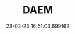 ---
date: 23-02-23 16:51:03.699162
excerpt: DIMOS ATHINAION EPICHEIRISI MICHANOGRAFISIS
header:
  teaser: assets/images/logos/partners_logos/pngs/DAEM_Logo.png
order: 19
sidebar:
- image: assets/images/logos/partners_logos/pngs/DAEM_Logo.png
  image_alt: logo
  text: TBC
  title: Role
title: DAEM
---